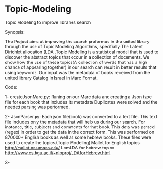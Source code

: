# Topic-Modeling
Topic Modeling to improve libraries search

Synopsis:

The Project aims at improving the search preformed in the united library through the use of Topic Modeling Algorithms, specifially
The Latent Dirichlet allocation (LDA).Topic Modeling is a statistical model that is used to discover the abstract topics that 
occur in a collection of documents. We show how the use of these topics(A collection of words that has a high chance of appearing
together) in our search can result in better results that using keywords.
Our input was the metadata of books received from the united library Catalog in Israel in Marc Format.

Code:

1- createJsonMarc.py: Runing on our Marc data and creating a Json type file for each book that includes its metadata               Duplicates were solved and the needed parsing was performed.

2- JsonParser.py: Each json file(book) was converted to a text file. This text file includes only the metadata that will help      us during our search. For instance, title, subjects and comments for that book. This data was parsed (regex) in order to        get the data in the correct form. This was performed on 870000+ English books as well as some hebrew books. 
   These files were used to create the topics.(Topic Modeling)
   Mallet for English topics  http://mallet.cs.umass.edu/
   LemLDA for hebrew topics   http://www.cs.bgu.ac.il/~nlpproj/LDAforHebrew.html
   
3-
